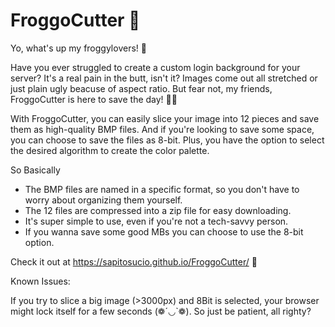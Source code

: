 # FroggoCutter 🐸

Yo, what's up my froggylovers! 👋

Have you ever struggled to create a custom login background for your server? It's a real pain in the butt, isn't it? Images come out all stretched or just plain ugly beacuse of aspect ratio. But fear not, my friends, FroggoCutter is here to save the day! 🐸🎉

With FroggoCutter, you can easily slice your image into 12 pieces and save them as high-quality BMP files. And if you're looking to save some space, you can choose to save the files as 8-bit. Plus, you have the option to select the desired algorithm to create the color palette.

So Basically

- The BMP files are named in a specific format, so you don't have to worry about organizing them yourself.
- The 12 files are compressed into a zip file for easy downloading.
- It's super simple to use, even if you're not a tech-savvy person.
- If you wanna save some good MBs you can  choose to use the 8-bit option.

Check it out at https://sapitosucio.github.io/FroggoCutter/ 🫡


Known Issues:

If you try to slice a big image (>3000px) and 8Bit is selected, your browser might lock itself for a few seconds (❁´◡`❁). So just be patient, all righty?

